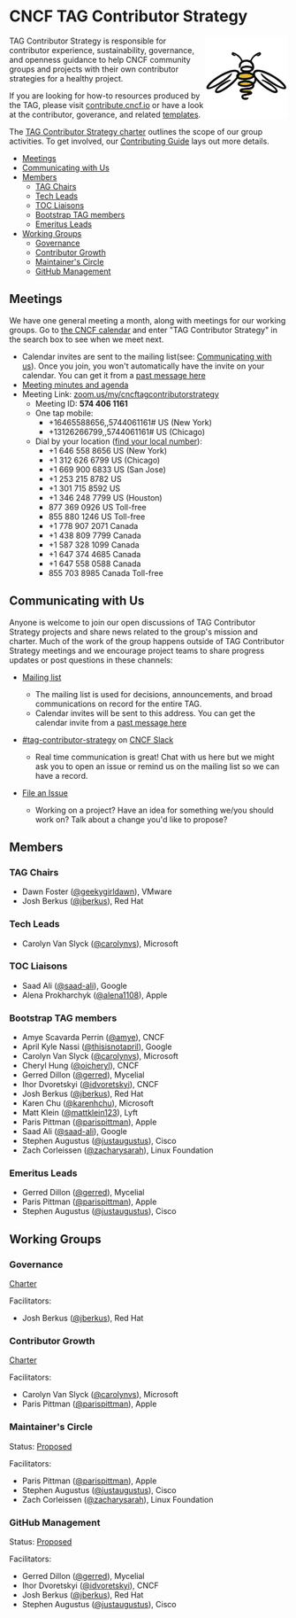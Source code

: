 # CNCF TAG Contributor Strategy

<img src="website/static/images/tag-contributor-strategy-icon-color.png" alt="a line drawing of a busy bee" align=right width="150px">

TAG Contributor Strategy is responsible for contributor experience,
sustainability, governance, and openness guidance to help CNCF community groups
and projects with their own contributor strategies for a healthy project.

If you are looking for how-to resources produced by the TAG, please visit
[contribute.cncf.io](https://contribute.cncf.io/) or have a look at the
contributor, goverance, and related [templates](https://github.com/cncf/project-template).

The [TAG Contributor Strategy charter](/CHARTER.md) outlines the scope of our group activities. To get involved, our [Contributing Guide](/CONTRIBUTING.md) lays out more details.

- [Meetings](#meetings)
- [Communicating with Us](#communicating-with-us)
- [Members](#members)
  - [TAG Chairs](#tag-chairs)
  - [Tech Leads](#tech-leads)
  - [TOC Liaisons](#toc-liaisons)
  - [Bootstrap TAG members](#bootstrap-tag-members)
  - [Emeritus Leads](#emeritus-leads)
- [Working Groups](#working-groups)
  - [Governance](#governance)
  - [Contributor Growth](#contributor-growth)
  - [Maintainer's Circle](#maintainers-circle)
  - [GitHub Management](#github-management)

## Meetings

We have one general meeting a month, along with meetings for our working groups.
Go to [the CNCF calendar](https://www.cncf.io/calendar/) and enter "TAG Contributor Strategy" in the search box to see when we meet next.

- Calendar invites are sent to the mailing list(see: [Communicating with us](#communicating-with-us)).
Once you join, you won't automatically have the invite on your calendar. You can
get it from a [past message here](https://lists.cncf.io/g/cncf-tag-contributor-strategy/message/1)
- [Meeting minutes and agenda](https://bit.ly/cncf-contribstrat-agenda)
- Meeting Link: [zoom.us/my/cncftagcontributorstrategy](https://zoom.us/my/cncftagcontributorstrategy)
  - Meeting ID: **574 406 1161**
  - One tap mobile:
    - +16465588656,,5744061161# US (New York)
    - +13126266799,,5744061161# US (Chicago)
  - Dial by your location ([find your local number](https://zoom.us/u/adDLtxsAN9)):
    - +1 646 558 8656 US (New York)
    - +1 312 626 6799 US (Chicago)
    - +1 669 900 6833 US (San Jose)
    - +1 253 215 8782 US
    - +1 301 715 8592 US
    - +1 346 248 7799 US (Houston)
    - 877 369 0926 US Toll-free
    - 855 880 1246 US Toll-free
    - +1 778 907 2071 Canada
    - +1 438 809 7799 Canada
    - +1 587 328 1099 Canada
    - +1 647 374 4685 Canada
    - +1 647 558 0588 Canada
    - 855 703 8985 Canada Toll-free

## Communicating with Us

Anyone is welcome to join our open discussions of TAG Contributor Strategy
projects and share news related to the group's mission and charter. Much of the
work of the group happens outside of TAG Contributor Strategy meetings and we
encourage project teams to share progress updates or post questions in these
channels:

- [Mailing list](https://lists.cncf.io/g/cncf-tag-contributor-strategy)
  - The mailing list is used for decisions, announcements, and broad communications
  on record for the entire TAG.
  - Calendar invites will be sent to this address. You can get the calendar
  invite from a [past message here](https://lists.cncf.io/g/cncf-tag-contributor-strategy/message/2)

- [#tag-contributor-strategy](https://cloud-native.slack.com/archives/CT6CWS1JN) on [CNCF Slack](https://slack.cncf.io/)
  - Real time communication is great! Chat with us here but we might ask you to
  open an issue or remind us on the mailing list so we can have a record.

- [File an Issue](https://github.com/cncf/tag-contributor-strategy)
  - Working on a project? Have an idea for something we/you should work on? Talk
  about a change you'd like to propose?

## Members

### TAG Chairs

- Dawn Foster ([@geekygirldawn](https://github.com/geekygirldawn)), VMware
- Josh Berkus ([@jberkus](https://github.com/jberkus)), Red Hat

### Tech Leads

- Carolyn Van Slyck ([@carolynvs](https://github.com/carolynvs)), Microsoft

### TOC Liaisons

- Saad Ali ([@saad-ali](https://github.com/saad-ali)), Google
- Alena Prokharchyk ([@alena1108](https://github.com/alena1108)), Apple

### Bootstrap TAG members

- Amye Scavarda Perrin ([@amye](https://github.com/amye)), CNCF
- April Kyle Nassi ([@thisisnotapril](https://github.com/thisisnotapril)), Google
- Carolyn Van Slyck ([@carolynvs](https://github.com/carolynvs)), Microsoft
- Cheryl Hung ([@oicheryl](https://github.com/oicheryl)), CNCF
- Gerred Dillon ([@gerred](https://github.com/gerred)), Mycelial
- Ihor Dvoretskyi ([@idvoretskyi](https://github.com/idvoretskyi)), CNCF
- Josh Berkus ([@jberkus](https://github.com/jberkus)), Red Hat
- Karen Chu ([@karenhchu](https://github.com/karenhchu)), Microsoft
- Matt Klein ([@mattklein123](https://github.com/mattklein123)), Lyft
- Paris Pittman ([@parispittman](https://github.com/parispittman)), Apple
- Saad Ali ([@saad-ali](https://github.com/saad-ali)), Google
- Stephen Augustus ([@justaugustus](https://github.com/justaugustus)), Cisco
- Zach Corleissen ([@zacharysarah](https://github.com/zacharysarah)), Linux Foundation

### Emeritus Leads

- Gerred Dillon ([@gerred](https://github.com/gerred)), Mycelial
- Paris Pittman ([@parispittman](https://github.com/parispittman)), Apple
- Stephen Augustus ([@justaugustus](https://github.com/justaugustus)), Cisco

## Working Groups

### Governance

[Charter](/governance/README.md)

Facilitators:

- Josh Berkus ([@jberkus](https://github.com/jberkus)), Red Hat

### Contributor Growth  

[Charter](/contributor-growth/README.md)

Facilitators:

- Carolyn Van Slyck ([@carolynvs](https://github.com/carolynvs)), Microsoft
- Paris Pittman ([@parispittman](https://github.com/parispittman)), Apple

### Maintainer's Circle

Status: [Proposed](https://github.com/cncf/tag-contributor-strategy/issues/1)

Facilitators:

- Paris Pittman ([@parispittman](https://github.com/parispittman)), Apple
- Stephen Augustus ([@justaugustus](https://github.com/justaugustus)), Cisco
- Zach Corleissen ([@zacharysarah](https://github.com/zacharysarah)), Linux Foundation

### GitHub Management

Status: [Proposed](https://github.com/cncf/tag-contributor-strategy/issues/5)

Facilitators:

- Gerred Dillon ([@gerred](https://github.com/gerred)), Mycelial
- Ihor Dvoretskyi ([@idvoretskyi](https://github.com/idvoretskyi)), CNCF
- Josh Berkus ([@jberkus](https://github.com/jberkus)), Red Hat
- Stephen Augustus ([@justaugustus](https://github.com/justaugustus)), Cisco
